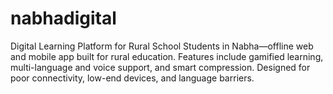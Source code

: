 # nabhadigital
Digital Learning Platform for Rural School Students in Nabha—offline web and mobile app built for rural education. Features include gamified learning, multi-language and voice support, and smart compression. Designed for poor connectivity, low-end devices, and language barriers.
